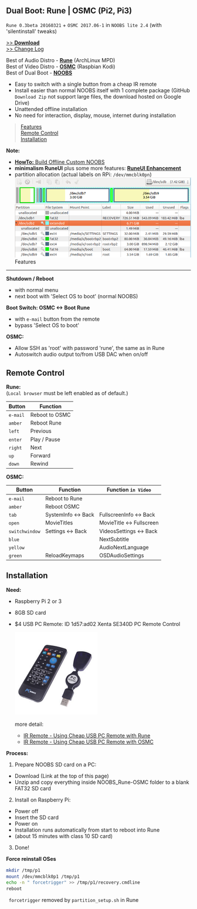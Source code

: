 Dual Boot: Rune | OSMC (Pi2, Pi3)
---

`Rune 0.3beta 20160321` + `OSMC 2017.06-1` in `NOOBS lite 2.4` (with 'silentinstall' tweaks)  

[>> **Download**](https://drive.google.com/open?id=0B9KEjMAuGbejUnZaa2lOakFYYnM)  
[>> Change Log](https://github.com/rern/RPi2-3.Dual.Boot-Rune.OSMC/blob/master/Changelog.md)

Best of Audio Distro - [**Rune**](http://www.runeaudio.com/) (ArchLinux MPD)  
Best of Video Distro - [**OSMC**](https://osmc.tv/) (Raspbian Kodi)  
Best of Dual Boot - [**NOOBS**](https://www.raspberrypi.org/downloads/noobs/)

- Easy to switch with a single button from a cheap IR remote
- Install easier than normal NOOBS itself with 1 complete package (GitHub `Download Zip` not support large files, the download hosted on  Google Drive)
- Unattended offline installation
- No need for interaction, display, mouse, internet during installation  

>[Features](#features)  
>[Remote Control](#remote-control)  
>[Installation](#installation)  

**Note:**  
- [**HowTo:** Build Offline Custom NOOBS](https://github.com/rern/RPi2-3.Dual.Boot-Rune.OSMC/blob/master/HowToBuild.md)  
- **minimalism RuneUI** plus some more features: [**RuneUI Enhancement**](https://github.com/rern/RuneUI_enhancement)  
- partition allocation (actual labels on RPi: `/dev/mmcblk0pn`)  
![partitions](https://github.com/rern/RPi2-3.Dual.Boot-Rune.OSMC/blob/master/_repo/NOOBS_partitions.PNG)  
Features
---

**Shutdown / Reboot**
- with normal menu
- next boot with 'Select OS to boot' (normal NOOBS)
		
**Boot Switch: OSMC <-> Boot Rune**
- with `e-mail` button from the remote
- bypass 'Select OS to boot'

**OSMC:**
- Allow SSH as 'root' with password 'rune', the same as in Rune
- Autoswitch audio output to/from USB DAC when on/off

Remote Control
---

**Rune:**  
(`Local browser` must be left enabled as of default.)  

|	Button		|	Function
|	------------|	--------------
|	`e-mail`	|	Reboot to OSMC
|	`amber`	    |	Reboot Rune
|	`left`		|	Previous
|	`enter`		|	Play / Pause
|	`right`		|	Next
|	`up`		|	Forward
|	`down`		|	Rewind
		
**OSMC:**

|	Button		    |	Function		    |	Function `in Video`
|	----------------|	--------------------|	---------------------------
|	`e-mail`	    |	Reboot to Rune		|
|	`amber`	        |	Reboot OSMC		    |
|	`tab`		    |	SystemInfo <-> Back	|	FullscreenInfo <-> Back
|	`open`		    |	MovieTitles		    |	MovieTitle <-> Fullscreen
|	`switchwindow`	|	Settings <-> Back	|	VideosSettings <-> Back
|	`blue`		    |				        |	NextSubtitle
|	`yellow`	    |				        |	AudioNextLanguage
|	`green`		    |	ReloadKeymaps		|	OSDAudioSettings


Installation
---

**Need:**

- Raspberry Pi 2 or 3
- 8GB SD card
- $4 USB PC Remote: ID 1d57:ad02 Xenta SE340D PC Remote Control
		
    ![remote](https://github.com/rern/RPi2-3.Dual.Boot-Rune.OSMC/blob/master/_repo/irremote.jpg)
    
    more detail:
    * [IR Remote - Using Cheap USB PC Remote with Rune](http://www.runeaudio.com/forum/ir-remote-using-cheap-usb-pc-remote-with-rune-t3901.html)
    * [IR Remote - Using Cheap USB PC Remote with OSMC](https://discourse.osmc.tv/t/ir-remote-using-cheap-usb-pc-remote-with-osmc/18695)

**Process:**

1. Prepare NOOBS SD card on a PC:
 * Download (Link at the top of this page)
 * Unzip and copy everything inside NOOBS_Rune-OSMC folder to a blank FAT32 SD card

2. Install on Raspberry Pi:
 * Power off
 * Insert the SD card
 * Power on
 * Installation runs automatically from start to reboot into Rune
 * (about 15 minutes with class 10 SD card)

3. Done!

**Force reinstall OSes**
```sh
mkdir /tmp/p1
mount /dev/mmcblk0p1 /tmp/p1
echo -n " forcetrigger" >> /tmp/p1/recovery.cmdline
reboot
```
` forcetrigger` removed by `partition_setup.sh` in Rune  
